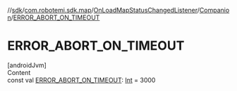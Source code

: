 //[sdk](../../../../index.md)/[com.robotemi.sdk.map](../../index.md)/[OnLoadMapStatusChangedListener](../index.md)/[Companion](index.md)/[ERROR_ABORT_ON_TIMEOUT](-e-r-r-o-r_-a-b-o-r-t_-o-n_-t-i-m-e-o-u-t.md)



# ERROR_ABORT_ON_TIMEOUT  
[androidJvm]  
Content  
const val [ERROR_ABORT_ON_TIMEOUT](-e-r-r-o-r_-a-b-o-r-t_-o-n_-t-i-m-e-o-u-t.md): [Int](https://kotlinlang.org/api/latest/jvm/stdlib/kotlin/-int/index.html) = 3000  



